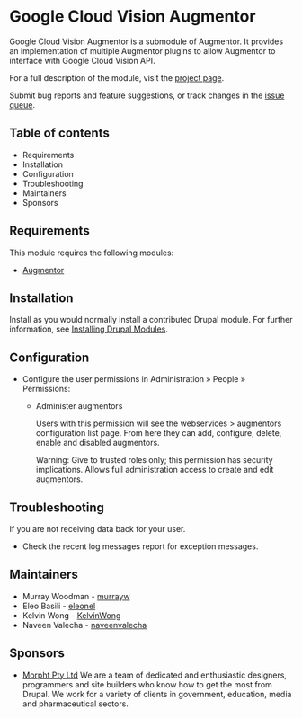 # Google Cloud Vision Augmentor

Google Cloud Vision Augmentor is a submodule of Augmentor.
It provides an implementation of multiple Augmentor plugins to allow Augmentor to interface with Google Cloud Vision API.

For a full description of the module, visit the
[project page](https://www.drupal.org/project/augmentor_google_cloud_vision).

Submit bug reports and feature suggestions, or track changes in the
[issue queue](https://www.drupal.org/project/issues/augmentor_google_cloud_vision).


## Table of contents

- Requirements
- Installation
- Configuration
- Troubleshooting
- Maintainers
- Sponsors


## Requirements

This module requires the following modules:

- [Augmentor](https://www.drupal.org/project/augmentor)


## Installation

Install as you would normally install a contributed Drupal module. For further
information, see
[Installing Drupal Modules](https://www.drupal.org/docs/extending-drupal/installing-drupal-modules).


## Configuration

  * Configure the user permissions in Administration » People » Permissions:

    - Administer augmentors

      Users with this permission will see the webservices > augmentors configuration list page. From here they can add, configure, delete, enable and disabled augmentors.

      Warning: Give to trusted roles only; this permission has security implications. Allows full administration access to create and edit augmentors.


## Troubleshooting

If you are not receiving data back for your user.

- Check the recent log messages report for exception messages.


## Maintainers

- Murray Woodman - [murrayw](https://www.drupal.org/u/murrayw)
- Eleo Basili - [eleonel](https://www.drupal.org/u/eleonel)
- Kelvin Wong - [KelvinWong](https://www.drupal.org/u/kelvinwong)
- Naveen Valecha - [naveenvalecha](https://www.drupal.org/u/naveenvalecha)


## Sponsors

- [Morpht Pty Ltd](https://www.morpht.com/)
  We are a team of dedicated and enthusiastic designers, programmers and site builders who know how to get the most from Drupal. We work for a variety of clients in government, education, media and pharmaceutical sectors.
